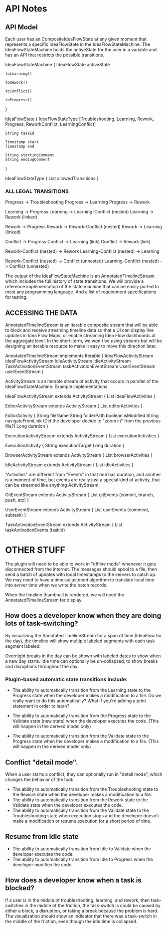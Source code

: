 # API Notes

## API Model

Each user has an CompositeIdeaFlowState at any given moment that represents a specific IdeaFlowState in the IdeaFlowStateMachine.
The IdeaFlowStateMachine holds the activeState for the user in a variable and has an API that restricts the possible transitions.

IdeaFlowStateMachine {
	IdeaFlowState activeState

	toLearning()

	toRework()

	toConflict()

	toProgress()

}

IdeaFlowState {
	IdeaFlowStateType [Troubleshooting, Learning, Rework, Progress, ReworkConflict, LearningConflict]

    String taskId

	Timestamp start
	Timestamp end

	String startingComment
	String endingComment

}

IdeaFlowStateType {
	List<IdeaFlowStateType> allowedTransitions
}

### ALL LEGAL TRANSITIONS

Progress -> Troubleshooting
Progress -> Learning
Progress -> Rework

Learning -> Progress
Learning -> Learning-Conflict (nested)
Learning -> Rework (linked)

Rework -> Progress
Rework -> Rework-Conflict (nested)
Rework -> Learning (linked)

Conflict -> Progress
Conflict -> Learning (link)
Conflict -> Rework (link)

Rework-Conflict (nested) -> Rework
Learning-Conflict (nested) -> Learning

Rework-Conflict (nested) -> Conflict (unnested)
Learning-Conflict (nested) -> Conflict (unnested)

The output of the IdeaFlowStateMachine is an AnnotatedTimelineStream which includes the full history of state transitions.
We will provide a reference implementation of the state machine that can be easily ported to most any programming language.
And a list of requirement specifications for testing.

## ACCESSING THE DATA

AnnotatedTimelineStream is an iterable composite stream that will be able to block and receive streaming timeline data so that a UI
can display live updates in Idea Flow Maps, or enable streaming Idea Flow dashboards at the aggregate level.  In the short-term,
we won't be using streams but will be designing an iterable resource to make it easy to move this direction later.

AnnotatedTimelineStream implements Iterable {
	IdeaFlowActivityStream ideaFlowActivityStream
	IdleActivityStream idleActivityStream
	TaskActivationEventStream taskActivationEventStream
	UserEventStream userEventStream
}

ActivityStream is an iterable stream of activity that occurs in parallel of the IdeaFlowStateMachine.  Example implementations:

IdeaFlowActivityStream extends ActivityStream {
	List<IdeaFlowState> ideaFlowActivities
}

EditorActivityStream extends ActivityStream {
    List<EditorActivity> editorActivities
}

EditorActivity {
	String fileName
	String folderPath
	boolean isModified
	String navigateFromLink (Did the developer decide to "zoom in" from the previous file?)
	Long duration
}

ExecutionActivityStream extends ActivityStream {
    List<ExecutionActivity> executionActivities
}

ExecutionActivity {
    String executionTarget
    Long duration
}

BrowserActivityStream extends ActivityStream {
	List<BrowserActivity> browserActivities
}

IdleActivityStream extends ActivityStream {
	List<IdleActivity> idleActivities
}

"Activities" are different from "Events" in that one has duration, and another is a moment of time,
but events are really just a special kind of activity, that can be streamed like anything ActivityStream.

GitEventStream extends ActivityStream {
	List<GitEvent> gitEvents (commit, branch, push, etc)
}

UserEventStream extends ActivityStream {
	List<UserEvent> userEvents (comment, subtask)
}

TaskActivationEventStream extends ActivityStream {
	List<TaskActivationEvent> taskActivationEvents (taskId)

# OTHER STUFF

The plugin will need to be able to work in "offline mode" whenever it gets disconnected from the internet.  The messages
should spool to a file, then send a batch of updates with local timestamps to the servers to catch up.  We may need to have
a time-adjustment algorithm to translate local time into server time when we write the batch records.

When the timeline thumbnail is rendered, we will need the AnnotatedTimelineStream for display.


## How does a developer know when they are doing lots of task-switching?

By visualizing the AnnotatedTimelineStream for a span of time (IdeaFlow for the day),
the timeline will show multiple labeled segments with each task segment labeled.

Overnight breaks in the day can be shown with labeled dates to show when a new day starts.
Idle time can optionally be un-collapsed, to show breaks and disruptions throughout the day.


### Plugin-based automatic state transitions include:

* The ability to automatically transition from the Learning state to the Progress state when the developer makes a
modification to a file.  Do we really want to do this automatically?  What if you're adding a print statement
in order to learn?

* The ability to automatically transition from the Progress state to the Validate state (new state) when the
developer executes the code.  (This will happen in the derived model only)

* The ability to automatically transition from the Validate state to the Progress state when the developer
makes a modification to a file. (This will happen in the derived model only)

## Conflict "detail mode".

When a user starts a conflict, they can optionally run in "detail mode", which changes the behavior of the tool:

* The ability to automatically transition from the Troubleshooting state to the Rework state when the developer makes a modification to a file.
* The ability to automatically transition from the Rework state to the Validate state when the developer executes the code.
* The ability to automatically transition from the Validate state to the Troubleshooting state when execution stops and the developer doesn't make a modification or resume execution for a short period of time.

## Resume from Idle state

* The ability to automatically transition from Idle to Validate when the developer executes the code.
* The ability to automatically transition from Idle to Progress when the developer modifies the code.

## How does a developer know when a task is blocked?

If a user is in the middle of troubleshooting, learning, and rework, then task-switches in the middle of the friction,
the task-switch is could be caused by either a block, a disruption, or taking a break because the problem is hard.
The visualization should show an indicator that there was a task-switch in the middle of the friction, even though the idle time is collapsed.

